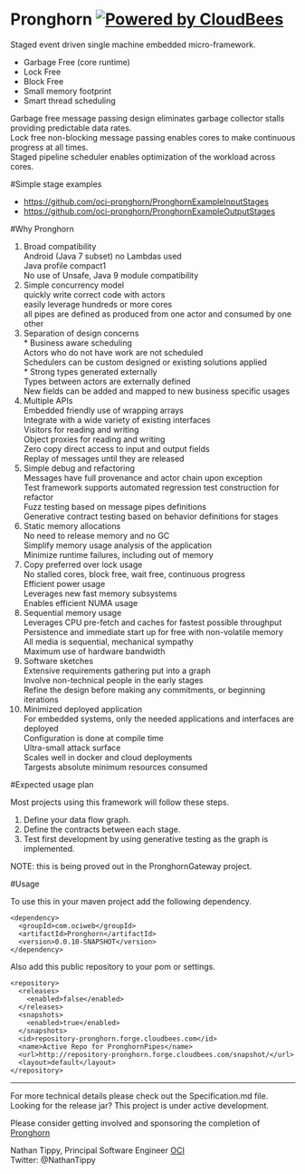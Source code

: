 
Pronghorn  [![Powered by CloudBees](https://www.cloudbees.com/sites/default/files/styles/large/public/Button-Powered-by-CB.png?itok=uMDWINfY)](https://pronghorn.ci.cloudbees.com/)
=====

Staged event driven single machine embedded micro-framework.

* Garbage Free (core runtime)
* Lock Free
* Block Free
* Small memory footprint
* Smart thread scheduling


Garbage free message passing design eliminates garbage collector stalls providing predictable data rates.  
Lock free non-blocking message passing enables cores to make continuous progress at all times.  
Staged pipeline scheduler enables optimization of the workload across cores.  


#Simple stage examples

- https://github.com/oci-pronghorn/PronghornExampleInputStages
- https://github.com/oci-pronghorn/PronghornExampleOutputStages

#Why Pronghorn

1. Broad compatibility   
	  Android (Java 7 subset) no Lambdas used  
	  Java profile compact1  
	  No use of Unsafe, Java 9 module compatibility       
2. Simple concurrency model  
	  quickly write correct code with actors  
	  easily leverage hundreds or more cores  
	  all pipes are defined as produced from one actor and consumed by one other       
3. Separation of design concerns    
		* Business aware scheduling	 
		   Actors who do not have work are not scheduled  
		   Schedulers can be custom designed or existing solutions applied   
		* Strong types generated externally  
	       Types between actors are externally defined  
	       New fields can be added and mapped to new business specific usages  
4. Multiple APIs  
	   Embedded friendly use of wrapping arrays  
	   Integrate with a wide variety of existing interfaces  
	   Visitors for reading and writing  
	   Object proxies for reading and writing  
	   Zero copy direct access to input and output fields  
	   Replay of messages until they are released  
5. Simple debug and refactoring   
	   Messages have full provenance and actor chain upon exception   
	   Test framework supports automated regression test construction for refactor   
	   Fuzz testing based on message pipes definitions   
	   Generative contract testing based on behavior definitions for stages   
6. Static memory allocations  
	   No need to release memory and no GC  
	   Simplify memory usage analysis of the application   
	   Minimize runtime failures, including out of memory  
7. Copy preferred over lock usage  
		No stalled cores, block free, wait free, continuous progress  
		Efficient power usage  
		Leverages new fast memory subsystems  
		Enables efficient NUMA usage  
8. Sequential memory usage  
		Leverages CPU pre-fetch and caches for fastest possible throughput  
		Persistence and immediate start up for free with non-volatile memory  
		All media is sequential, mechanical sympathy  
		Maximum use of hardware bandwidth  
9. Software sketches  
	Extensive requirements gathering put into a graph  
	Involve non-technical people in the early stages  
	Refine the design before making any commitments, or beginning iterations   
10. Minimized deployed application   
	For embedded systems, only the needed applications and interfaces are deployed   
	Configuration is done at compile time   
	Ultra-small attack surface   
	Scales well in docker and cloud deployments   
	Targests absolute minimum resources consumed   

#Expected usage plan

Most projects using this framework will follow these steps.

1. Define your data flow graph.
2. Define the contracts between each stage.
3. Test first development by using generative testing as the graph is implemented.

NOTE: this is being proved out in the PronghornGateway project.

#Usage

  To use this in your maven project add the following dependency.

    <dependency>
      <groupId>com.ociweb</groupId>
      <artifactId>Pronghorn</artifactId>
      <version>0.0.10-SNAPSHOT</version>
    </dependency> 
   
  Also add this public repository to your pom or settings.

    <repository>
      <releases>
        <enabled>false</enabled>
      </releases>
      <snapshots>
        <enabled>true</enabled>
      </snapshots>
      <id>repository-pronghorn.forge.cloudbees.com</id>
      <name>Active Repo for PronghornPipes</name>
      <url>http://repository-pronghorn.forge.cloudbees.com/snapshot/</url>
      <layout>default</layout>
    </repository>
        
        

------------------------------------------

For more technical details please check out the Specification.md file.
Looking for the release jar? This project is under active development.

Please consider getting involved and sponsoring the completion of [Pronghorn](mailto:info@ociweb.com;?subject=Pronghorn%20Sponsor%20Inquiry)


Nathan Tippy, Principal Software Engineer [OCI](http://ociweb.com)  
Twitter: @NathanTippy
